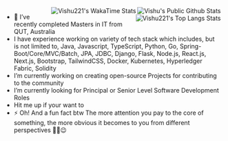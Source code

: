 <img align="right" src="hhttps://github-readme-stats.vercel.app/api?username=vishu221b&show_icons=true&theme=radical" alt="Vishu's Public Github Stats"/>

<img align="right" src="https://github-readme-stats.vercel.app/api/wakatime?username=vishu221b&v=2" alt="Vishu221's WakaTime Stats"/>

<img align="right" src="https://github-readme-stats.vercel.app/api/top-langs/?username=vishu221b&hide_progress=false&layout=donut" alt="Vishu221's Top Langs Stats"/>


- 🔭 I’ve recently completed Masters in IT from QUT, Australia
- I have experience working on variety of tech stack which includes, but is not limited to, Java, Javascript, TypeScript, Python, Go, Spring-Boot/Core/MVC/Batch, JPA, JDBC, Django, Flask, Node.js, React.js, Next.js, Bootstrap, TailwindCSS, Docker, Kubernetes, Hyperledger Fabric, Solidity
- I’m currently working on creating open-source Projects for contributing to the community
- I’m currently looking for Principal or Senior Level Software Development Roles 
- Hit me up if your want to
- ⚡ Oh! And a fun fact btw The more attention you pay to the core of something, the more obvious it becomes to you from different perspectives ✌🏻😉  
